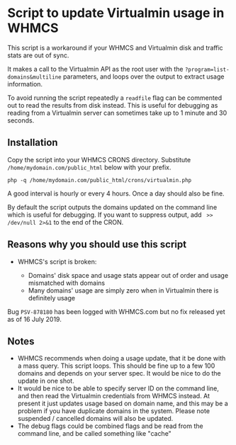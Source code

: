 # Script to update Virtualmin usage in WHMCS

This script is a workaround if your WHMCS and Virtualmin disk and traffic stats are out of sync.

It makes a call to the Virtualmin API as the root user with the `?program=list-domains&multiline` parameters, and loops over the output to extract usage information.

To avoid running the script repeatedly a `readfile` flag can be commented out to read the results from disk instead. This is useful for debugging as reading from a Virtualmin server can sometimes take up to 1 minute and 30 seconds.

## Installation

Copy the script into your WHMCS CRONS directory. Substitute `/home/mydomain.com/public_html` below with your prefix.

    php -q /home/mydomain.com/public_html/crons/virtualmin.php

A good interval is hourly or every 4 hours. Once a day should also be fine.

By default the script outputs the domains updated on the command line which is useful for debugging. If you want to suppress output, add ` >> /dev/null 2>&1` to the end of the CRON. 

## Reasons why you should use this script

- WHMCS's script is broken:

  - Domains' disk space and usage stats appear out of order and usage mismatched with domains
  - Many domains' usage are simply zero when in Virtualmin there is definitely usage
  
Bug `PSV-878180` has been logged with WHMCS.com but no fix released yet as of 16 July 2019.

## Notes

- WHMCS recommends when doing a usage update, that it be done with a mass query. This script loops. This should be fine up to a few 100 domains and depends on your server spec. It would be nice to do the update in one shot.
- It would be nice to be able to specify server ID on the command line, and then read the Virtualmin credentials from WHMCS instead. At present it just updates usage based on domain name, and this may be a problem if you have duplicate domains in the system. Please note suspended / cancelled domains will also be updated.
- The debug flags could be combined flags and be read from the command line, and be called something like "cache"